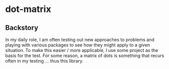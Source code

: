 # dot-matrix

## Backstory

In my daily role, I am often testing out new approaches to problems and playing with various packages to see how they might apply to a given situation. To make this easier / more applicable, I use some project as the basis for the test. For some reason, a matrix of dots is something that recurs often in my testing ... thus this library.